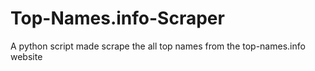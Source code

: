 # Top-Names.info-Scraper
A python script made scrape the all top names from the top-names.info website
